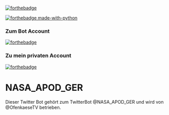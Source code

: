 [![forthebadge](http://ForTheBadge.com/images/badges/made-with-python.svg)](https://python.org)

[![forthebadge made-with-python]( 	https://img.shields.io/badge/Ko--fi-F16061?style=for-the-badge&logo=ko-fi&logoColor=white)](https://ko-fi.com/nilsschneider)

### Zum Bot Account
[![forthebadge](https://img.shields.io/badge/Twitter-1DA1F2?style=for-the-badge&logo=twitter&logoColor=white)](https://twitter.com/Astro_Bilder)
### Zu mein privaten Account
[![forthebadge](https://img.shields.io/badge/Twitter-1DA1F2?style=for-the-badge&logo=twitter&logoColor=white)](https://twitter.com/Ofenkaese_TV)



# NASA_APOD_GER
 Dieser Twitter Bot gehört zum TwitterBot @NASA_APOD_GER und wird von @OfenkaeseTV betrieben.
